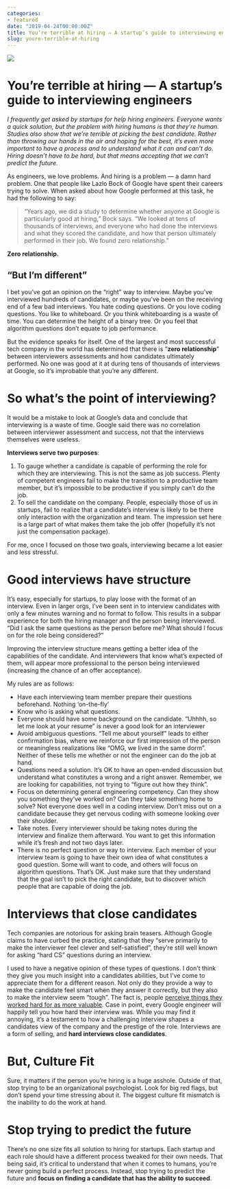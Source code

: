 ```yaml
---
categories:
- featured
date: "2019-04-24T00:00:00Z"
title: You’re terrible at hiring — A startup’s guide to interviewing engineers
slug: youre-terrible-at-hiring
---
```


![](https://miro.medium.com/max/1400/1*H5WioiSz2kUUbLwfmKLhhw.png)

You’re terrible at hiring — A startup’s guide to interviewing engineers
=======================================================================

_I frequently get asked by startups for help hiring engineers. Everyone wants a quick solution, but the problem with hiring humans is that they’re human. Studies also show that we’re terrible at picking the best candidate. Rather than throwing our hands in the air and hoping for the best, it’s even more important to have a process and to understand what it can and can’t do. Hiring doesn’t have to be hard, but that means accepting that we can’t predict the future._

As engineers, we love problems. And hiring is a problem — a damn hard problem. One that people like Lazlo Bock of Google have spent their careers trying to solve. When asked about how Google performed at this task, he had the following to say:

> “Years ago, we did a study to determine whether anyone at Google is particularly good at hiring,” Bock says. “We looked at tens of thousands of interviews, and everyone who had done the interviews and what they scored the candidate, and how that person ultimately performed in their job. We found zero relationship.”

**Zero relationship.**

“But I’m different”
-------------------

I bet you’ve got an opinion on the “right” way to interview. Maybe you’ve interviewed hundreds of candidates, or maybe you’ve been on the receiving end of a few bad interviews. You hate coding questions. Or you love coding questions. You like to whiteboard. Or you think whiteboarding is a waste of time. You can determine the height of a binary tree. Or you feel that algorithm questions don’t equate to job performance.

But the evidence speaks for itself. One of the largest and most successful tech company in the world has determined that there is “**zero relationship**” between interviewers assessments and how candidates ultimately performed. No one was good at it at during tens of thousands of interviews at Google, so it’s improbable that you’re any different.

So what’s the point of interviewing?
====================================

It would be a mistake to look at Google’s data and conclude that interviewing is a waste of time. Google said there was no correlation between interviewer assessment and success, not that the interviews themselves were useless.

**Interviews serve two purposes**:

1.  To gauge whether a candidate is capable of performing the role for which they are interviewing. This is not the same as job success. Plenty of competent engineers fail to make the transition to a productive team member, but it’s impossible to be productive if you simply can’t do the job.
2.  To sell the candidate on the company. People, especially those of us in startups, fail to realize that a candidate’s interview is likely to be there only interaction with the organization and team. The impression set here is a large part of what makes them take the job offer (hopefully it’s not just the compensation package).

For me, once I focused on those two goals, interviewing became a lot easier and less stressful.

Good interviews have structure
==============================

It’s easy, especially for startups, to play loose with the format of an interview. Even in larger orgs, I’ve been sent in to interview candidates with only a few minutes warning and no format to follow. This results in a subpar experience for both the hiring manager and the person being interviewed. “Did I ask the same questions as the person before me? What should I focus on for the role being considered?”

Improving the interview structure means getting a better idea of the capabilities of the candidate. And interviewers that know what’s expected of them, will appear more professional to the person being interviewed (increasing the chance of an offer acceptance).

My rules are as follows:

*   Have each interviewing team member prepare their questions beforehand. Nothing ‘on-the-fly’
*   Know who is asking what questions.
*   Everyone should have some background on the candidate. “Uhhhh, so let me look at your resume” is never a good look for an interviewer
*   Avoid ambiguous questions. “Tell me about yourself” leads to either confirmation bias, where we reinforce our first impression of the person or meaningless realizations like “OMG, we lived in the same dorm”. Neither of these tells me whether or not the engineer can do the job at hand.
*   Questions need a solution. It’s OK to have an open-ended discussion but understand what constitutes a wrong and a right answer. Remember, we are looking for capabilities, not trying to “figure out how they think”.
*   Focus on determining general engineering competency. Can they show you something they’ve worked on? Can they take something home to solve? Not everyone does well in a coding interview. Don’t miss out on a candidate because they get nervous coding with someone looking over their shoulder.
*   Take notes. Every interviewer should be taking notes during the interview and finalize them afterward. You want to get this information while it’s fresh and not two days later.
*   There is no perfect question or way to interview. Each member of your interview team is going to have their own idea of what constitutes a good question. Some will want to code, and others will focus on algorithm questions. That’s OK. Just make sure that they understand that the goal isn’t to pick the right candidate, but to discover which people that are capable of doing the job.

Interviews that close candidates
================================

Tech companies are notorious for asking brain teasers. Although Google claims to have curbed the practice, stating that they “serve primarily to make the interviewer feel clever and self-satisfied”, they’re still well known for asking “hard CS” questions during an interview.

I used to have a negative opinion of these types of questions. I don’t think they give you much insight into a candidates abilities, but I’ve come to appreciate them for a different reason. Not only do they provide a way to make the candidate feel smart when they answer it correctly, but they also to make the interview seem “tough”. The fact is, people [perceive things they worked hard for as more valuable](https://www.psychologicalscience.org/news/releases/shared-pain-brings-people-together.html). Case in point, every Google engineer will happily tell you how hard their interview was. While you may find it annoying, it’s a testament to how a challenging interview shapes a candidates view of the company and the prestige of the role. Interviews are a form of selling, and **hard interviews close candidates**.

But, Culture Fit
================

Sure, it matters if the person you’re hiring is a huge asshole. Outside of that, stop trying to be an organizational psychologist. Look for big red flags, but don’t spend your time stressing about it. The biggest culture fit mismatch is the inability to do the work at hand.

Stop trying to predict the future
=================================

There’s no one size fits all solution to hiring for startups. Each startup and each role should have a different process tweaked for their own needs. That being said, it’s critical to understand that when it comes to humans, you’re never going build a perfect process. Instead, stop trying to predict the future and **focus on finding a candidate that has the ability to succeed**.
